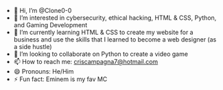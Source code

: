 - 👋 Hi, I’m @Clone0-0
- 👀 I’m interested in cybersecurity, ethical hacking, HTML & CSS, Python, and Gaming Development
- 🌱 I’m currently learning HTML & CSS to create my website for a business and use the skills that I learned
to become a web designer (as a side hustle)
- 💞️ I’m looking to collaborate on Python to create a video game
- 📫 How to reach me: criscampagna7@hotmail.com
- 😄 Pronouns: He/Him
- ⚡ Fun fact: Eminem is my fav MC

<!---
Clone0-0/Clone0-0 is a ✨ special ✨ repository because its `README.md` (this file) appears on your GitHub profile.
You can click the Preview link to take a look at your changes.
--->
